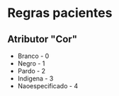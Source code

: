 # Regras pacientes

## Atributor "Cor"

* Branco - 0
* Negro - 1
* Pardo - 2
* Indigena - 3
* Naoespecificado - 4
